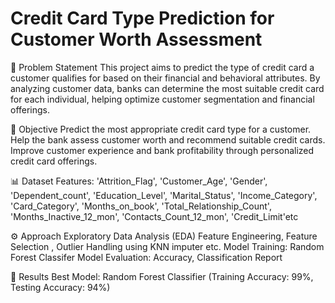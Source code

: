 # Credit Card Type Prediction for Customer Worth Assessment
📌 Problem Statement
This project aims to predict the type of credit card a customer qualifies for based on their financial and behavioral attributes. By analyzing customer data, banks can determine the most suitable credit card for each individual, helping optimize customer segmentation and financial offerings.

🎯 Objective
Predict the most appropriate credit card type for a customer.
Help the bank assess customer worth and recommend suitable credit cards.
Improve customer experience and bank profitability through personalized credit card offerings.

📊 Dataset
Features: 'Attrition_Flag', 'Customer_Age', 'Gender',
       'Dependent_count', 'Education_Level', 'Marital_Status',
       'Income_Category', 'Card_Category', 'Months_on_book',
       'Total_Relationship_Count', 'Months_Inactive_12_mon',
       'Contacts_Count_12_mon', 'Credit_Limit'etc

⚙️ Approach
Exploratory Data Analysis (EDA)
Feature Engineering, Feature Selection , Outlier Handling using KNN imputer etc.
Model Training: Random Forest Classifer
Model Evaluation: Accuracy, Classification Report

🎯 Results
Best Model: Random Forest Classifier (Training Accuracy: 99%, Testing Accuracy: 94%)

